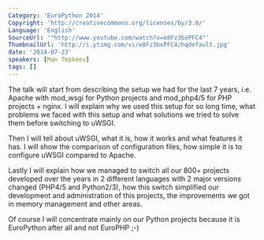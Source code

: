 ```yaml
---
Category: 'EuroPython 2014'
Copyright: 'http://creativecommons.org/licenses/by/3.0/'
Language: 'English'
SourceUrl: '"http://www.youtube.com/watch?v=e8Fz3bxPFC4"'
ThumbnailUrl: 'http://i.ytimg.com/vi/e8Fz3bxPFC4/hqdefault.jpg'
date: '2014-07-23'
speakers: [Max Tepkeev]
tags: []
---
```

The talk will start from describing the setup we had for the last 7 years, i.e. Apache with mod_wsgi for Python projects and mod_php4/5 for PHP projects + nginx. I will explain why we used this setup for so long time, what problems we faced with this setup and what solutions we tried to solve them before switching to uWSGI.

Then I will tell about uWSGI, what it is, how it works and what features it has. I will show the comparison of configuration files, how simple it is to configure uWSGI compared to Apache.

Lastly I will explain how we managed to switch all our 800+ projects developed over the years in 2 different languages with 2 major versions changed (PHP4/5 and Python2/3), how this switch simplified our development and administration of this projects, the improvements we got in memory management and other areas.

Of course I will concentrate mainly on our Python projects because it is EuroPython after all and not EuroPHP ;-)